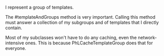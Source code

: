 I represent a group of templates.

The #templateAndGroups method is very important. Calling this method must answer a collection of my subgroups and of templates that I directly contain.

Most of my subclasses won't have to do any caching, even the network-intensive ones. This is because PhLCacheTemplateGroup does that for everyone.